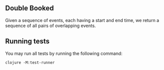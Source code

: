 ## Double Booked

Given a sequence of events, each having a start and end time, we return a sequence of all pairs of overlapping events.

## Running tests

You may run all tests by running the following command:

```clojure -M:test-runner```